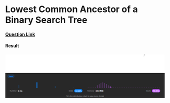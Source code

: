 # Lowest Common Ancestor of a Binary Search Tree

#### [Question Link](https://leetcode.com/problems/lowest-common-ancestor-of-a-binary-search-tree/)

#### Result
![result](Result.png)